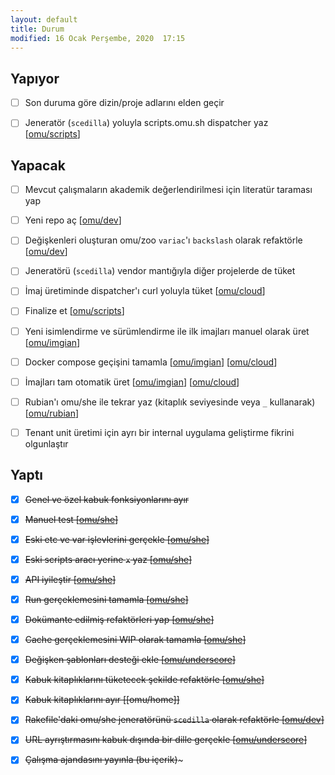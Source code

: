 ```yaml
---
layout: default
title: Durum
modified: 16 Ocak Perşembe, 2020  17:15
---
```


Yapıyor
-------

- [ ] Son duruma göre dizin/proje adlarını elden geçir

- [ ] Jeneratör (`scedilla`) yoluyla scripts.omu.sh dispatcher yaz [[omu/scripts]]

Yapacak
-------

- [ ] Mevcut çalışmaların akademik değerlendirilmesi için literatür taraması yap

- [ ] Yeni repo aç [[omu/dev]]

- [ ] Değişkenleri oluşturan omu/zoo `variac`'ı `backslash` olarak refaktörle [[omu/dev]]

- [ ] Jeneratörü (`scedilla`) vendor mantığıyla diğer projelerde de tüket

- [ ] İmaj üretiminde dispatcher'ı curl yoluyla tüket [[omu/cloud]]

- [ ] Finalize et [[omu/scripts]]

- [ ] Yeni isimlendirme ve sürümlendirme ile ilk imajları manuel olarak üret [[omu/imgian]]

- [ ] Docker compose geçişini tamamla [[omu/imgian]] [[omu/cloud]]

- [ ] İmajları tam otomatik üret [[omu/imgian]] [[omu/cloud]]

- [ ] Rubian'ı omu/she ile tekrar yaz (kitaplık seviyesinde veya `_` kullanarak) [[omu/rubian]]

- [ ] Tenant unit üretimi için ayrı bir internal uygulama geliştirme fikrini olgunlaştır

Yaptı
-------

- [X] ~~Genel ve özel kabuk fonksiyonlarını ayır~~

- [X] ~~Manuel test [[omu/she]]~~

- [X] ~~Eski etc ve var işlevlerini gerçekle [[omu/she]]~~

- [X] ~~Eski scripts aracı yerine `x` yaz [[omu/she]]~~

- [X] ~~API iyileştir [[omu/she]]~~

- [X] ~~Run gerçeklemesini tamamla [[omu/she]]~~

- [X] ~~Dokümante edilmiş refaktörleri yap [[omu/she]]~~

- [X] ~~Cache gerçeklemesini WIP olarak tamamla [[omu/she]]~~

- [X] ~~Değişken şablonları desteği ekle [[omu/underscore]]~~

- [X] ~~Kabuk kitaplıklarını tüketecek şekilde refaktörle [[omu/she]]~~

- [X] ~~Kabuk kitaplıklarını ayır [[omu/home]]~~

- [X] ~~Rakefile'daki omu/she jeneratörünü `scedilla` olarak refaktörle [[omu/dev]]~~

- [X] ~~URL ayrıştırmasını kabuk dışında bir dille gerçekle [[omu/underscore]]~~

- [X] ~~Çalışma ajandasını yayınla (bu içerik)~~~

[omu/cloud]:      https://github.com/omu/cloud
[omu/dev]:        https://github.com/omu/dev
[omu/imgian]:     https://github.com/omu/imgian
[omu/rubian]:     https://github.com/omu/rubian
[omu/scripts]:    https://github.com/omu/scripts
[omu/she]:        https://github.com/omu/home
[omu/she]:        https://github.com/omu/she
[omu/underscore]: https://github.com/omu/underscore
